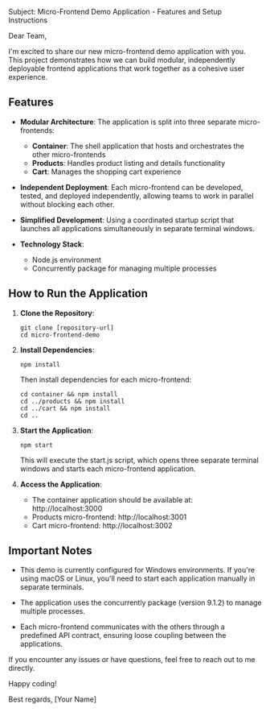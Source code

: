Subject: Micro-Frontend Demo Application - Features and Setup Instructions

Dear Team,

I'm excited to share our new micro-frontend demo application with you. This project demonstrates how we can build modular, independently deployable frontend applications that work together as a cohesive user experience.

## Features

- **Modular Architecture**: The application is split into three separate micro-frontends:
  - **Container**: The shell application that hosts and orchestrates the other micro-frontends
  - **Products**: Handles product listing and details functionality
  - **Cart**: Manages the shopping cart experience

- **Independent Deployment**: Each micro-frontend can be developed, tested, and deployed independently, allowing teams to work in parallel without blocking each other.

- **Simplified Development**: Using a coordinated startup script that launches all applications simultaneously in separate terminal windows.

- **Technology Stack**:
  - Node.js environment
  - Concurrently package for managing multiple processes

## How to Run the Application

1. **Clone the Repository**:
   ```
   git clone [repository-url]
   cd micro-frontend-demo
   ```

2. **Install Dependencies**:
   ```
   npm install
   ```
   
   Then install dependencies for each micro-frontend:
   ```
   cd container && npm install
   cd ../products && npm install
   cd ../cart && npm install
   cd ..
   ```

3. **Start the Application**:
   ```
   npm start
   ```
   
   This will execute the start.js script, which opens three separate terminal windows and starts each micro-frontend application.

4. **Access the Application**:
   - The container application should be available at: http://localhost:3000
   - Products micro-frontend: http://localhost:3001
   - Cart micro-frontend: http://localhost:3002

## Important Notes

- This demo is currently configured for Windows environments. If you're using macOS or Linux, you'll need to start each application manually in separate terminals.
  
- The application uses the concurrently package (version 9.1.2) to manage multiple processes.

- Each micro-frontend communicates with the others through a predefined API contract, ensuring loose coupling between the applications.

If you encounter any issues or have questions, feel free to reach out to me directly.

Happy coding!

Best regards,
[Your Name]
